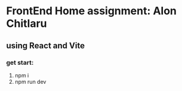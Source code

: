 # FrontEnd Home assignment: Alon Chitlaru
## using React and Vite

### get start:
1. npm i
2. npm run dev

